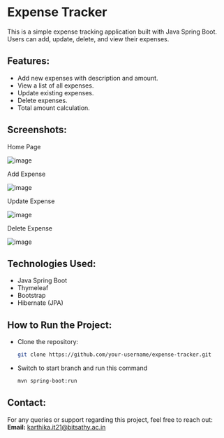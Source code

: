 # Expense Tracker

This is a simple expense tracking application built with Java Spring Boot. Users can add, update, delete, and view their expenses.

## Features:
- Add new expenses with description and amount.
- View a list of all expenses.
- Update existing expenses.
- Delete expenses.
- Total amount calculation.

## Screenshots:

Home Page

![image](https://github.com/user-attachments/assets/a6ab4437-8749-4fd3-993a-edee40fc965c)

Add Expense

![image](https://github.com/user-attachments/assets/b15310ce-5a22-42e3-9368-c09e0fcabf7a)

Update Expense

![image](https://github.com/user-attachments/assets/d7b22e98-cc75-4911-ba97-634dbaa6451d)

Delete Expense

![image](https://github.com/user-attachments/assets/4789cb88-6f9f-456e-8a0a-9aa7eab3e859)


## Technologies Used:
- Java Spring Boot
- Thymeleaf
- Bootstrap
- Hibernate (JPA)

## How to Run the Project:
- Clone the repository:
  ```bash
  git clone https://github.com/your-username/expense-tracker.git
- Switch to start branch and run this command
  ```bash
  mvn spring-boot:run

## Contact: 
For any queries or support regarding this project, feel free to reach out:
**Email:** [karthika.it21@bitsathy.ac.in](mailto:karthika.it21@bitsathy.ac.in)
